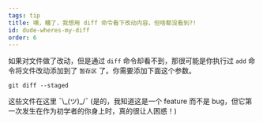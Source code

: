 ```yaml
---
tags: tip
title: 噢，糟了，我想用 diff 命令看下改动内容，但啥都没看到?!
id: dude-wheres-my-diff
order: 6
---
```


如果对文件做了改动，但是通过 `diff` 命令却看不到，那很可能是你执行过 `add` 命令将文件改动添加到了 `暂存区` 了。你需要添加下面这个参数。

```git
git diff --staged
```

这些文件在这里 &macr;\\\_(ツ)\_/&macr; (是的，我知道这是一个 feature 而不是 bug，但它第一次发生在作为初学者的你身上时，真的很让人困惑！)
